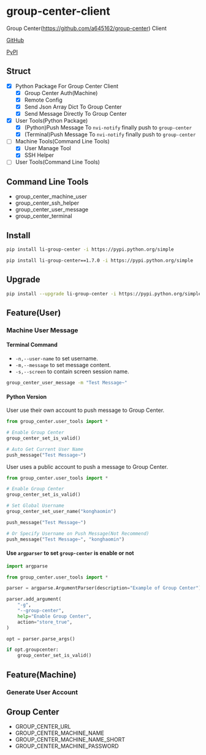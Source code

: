 # group-center-client

Group Center(https://github.com/a645162/group-center) Client

[GitHub](https://github.com/a645162/group-center-client)

[PyPI](https://pypi.org/project/li-group-center/)

## Struct

- [x] Python Package For Group Center Client
    - [x] Group Center Auth(Machine)
    - [x] Remote Config
    - [x] Send Json Array Dict To Group Center
    - [x] Send Message Directly To Group Center
- [x] User Tools(Python Package)
    - [x] (Python)Push Message To `nvi-notify` finally push to `group-center`
    - [x] (Terminal)Push Message To `nvi-notify` finally push to `group-center`
- [ ] Machine Tools(Command Line Tools)
    - [x] User Manage Tool
    - [x] SSH Helper
- [ ] User Tools(Command Line Tools)

## Command Line Tools

- group_center_machine_user
- group_center_ssh_helper
- group_center_user_message
- group_center_terminal

## Install

```bash
pip install li-group-center -i https://pypi.python.org/simple
```

```bash
pip install li-group-center==1.7.0 -i https://pypi.python.org/simple
```

## Upgrade

```bash
pip install --upgrade li-group-center -i https://pypi.python.org/simple
```

## Feature(User)

### Machine User Message

#### Terminal Command

- `-n,--user-name` to set username.
- `-m,--message` to set message content.
- `-s,--screen` to contain screen session name.

```bash
group_center_user_message -m "Test Message~"
```

#### Python Version

User use their own account to push message to Group Center.

```python
from group_center.user_tools import *

# Enable Group Center
group_center_set_is_valid()

# Auto Get Current User Name 
push_message("Test Message~")
```

User uses a public account to push a message to Group Center.

```python
from group_center.user_tools import *

# Enable Group Center
group_center_set_is_valid()

# Set Global Username
group_center_set_user_name("konghaomin")

push_message("Test Message~")

# Or Specify Username on Push Message(Not Recommend)
push_message("Test Message~", "konghaomin")
```

#### Use `argparser` to set `group-center` is enable or not

```python
import argparse

from group_center.user_tools import *

parser = argparse.ArgumentParser(description="Example of Group Center")

parser.add_argument(
    "-g",
    "--group-center",
    help="Enable Group Center",
    action="store_true",
)

opt = parser.parse_args()

if opt.groupcenter:
    group_center_set_is_valid()
```

## Feature(Machine)

### Generate User Account

## Group Center

- GROUP_CENTER_URL
- GROUP_CENTER_MACHINE_NAME
- GROUP_CENTER_MACHINE_NAME_SHORT
- GROUP_CENTER_MACHINE_PASSWORD
